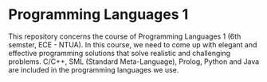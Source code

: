 # Programming Languages 1

This repository concerns the course of Programming Languages 1 (6th semster, ECE - NTUA). In this course, we need to come up with elegant and effective programming solutions that solve realistic and challenging problems. C/C++, SML (Standard Meta-Language), Prolog, Python and Java are included in the programming languages we use.
